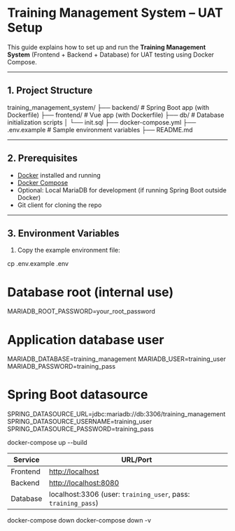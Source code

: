 # Training Management System – UAT Setup

This guide explains how to set up and run the **Training Management System** (Frontend + Backend + Database) for UAT testing using Docker Compose.

---

## 1. Project Structure

training_management_system/
├── backend/ # Spring Boot app (with Dockerfile)
├── frontend/ # Vue app (with Dockerfile)
├── db/ # Database initialization scripts
│ └── init.sql
├── docker-compose.yml
├── .env.example # Sample environment variables
├── README.md

---

## 2. Prerequisites

- [Docker](https://www.docker.com/get-started) installed and running
- [Docker Compose](https://docs.docker.com/compose/install/)
- Optional: Local MariaDB for development (if running Spring Boot outside Docker)
- Git client for cloning the repo

---

## 3. Environment Variables

1. Copy the example environment file:

cp .env.example .env
# Database root (internal use)
MARIADB_ROOT_PASSWORD=your_root_password

# Application database user
MARIADB_DATABASE=training_management
MARIADB_USER=training_user
MARIADB_PASSWORD=training_pass

# Spring Boot datasource
SPRING_DATASOURCE_URL=jdbc:mariadb://db:3306/training_management
SPRING_DATASOURCE_USERNAME=training_user
SPRING_DATASOURCE_PASSWORD=training_pass

docker-compose up --build

| Service  | URL/Port                                                      |
| -------- | ------------------------------------------------------------- |
| Frontend | [http://localhost](http://localhost)                          |
| Backend  | [http://localhost:8080](http://localhost:8080)                |
| Database | localhost:3306 (user: `training_user`, pass: `training_pass`) |

docker-compose down
docker-compose down -v
